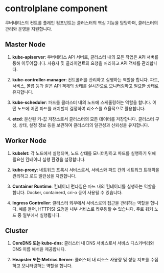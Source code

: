# controlplane component

쿠버네티스의 컨트롤 플레인 컴포넌트는 클러스터의 핵심 기능을 담당하며, 클러스터의 관리와 운영을 지원합니다. 

## Master Node

1. **kube-apiserver**: 쿠버네티스 API 서버로, 클러스터 내의 모든 작업은 API 서버를 통해 이루어집니다. 사용자 및 클라이언트의 요청을 처리하고 API 객체를 관리합니다.

2. **kube-controller-manager**: 컨트롤러를 관리하고 실행하는 역할을 합니다. 파드, 서비스, 볼륨 등과 같은 API 객체의 상태를 실시간으로 모니터링하고 필요한 상태로 유지합니다.

3. **kube-scheduler**: 파드를 클러스터 내의 노드에 스케줄링하는 역할을 합니다. 어떤 노드에 어떤 파드를 배치할지 결정하여 리소스를 효율적으로 활용합니다.

4. **etcd**: 분산된 키-값 저장소로서 클러스터의 모든 데이터를 저장합니다. 클러스터 구성, 상태, 설정 정보 등을 보관하여 클러스터의 일관성과 신뢰성을 유지합니다.

## Worker Node

1. **kubelet**: 각 노드에서 실행되며, 노드 상태를 모니터링하고 파드를 실행하기 위해 필요한 컨테이너 실행 환경을 설정합니다.

2. **kube-proxy**: 네트워크 프록시 서비스로서, 서비스와 파드 간의 네트워크 트래픽을 관리하고 로드 밸런싱을 지원합니다.

3. **Container Runtime**: 컨테이너 런타임은 파드 내의 컨테이너를 실행하는 역할을 합니다. Docker, containerd, cri-o 등이 사용될 수 있습니다.

4. **Ingress Controller**: 클러스터 외부에서 서비스로의 접근을 관리하는 역할을 합니다. 예를 들어, HTTP(S) 요청을 내부 서비스로 라우팅할 수 있습니다. 주로 워커 노드 중 일부에서 실행됩니다.

## Cluster

1. **CoreDNS 또는 kube-dns**: 클러스터 내 DNS 서비스로서 서비스 디스커버리와 DNS 이름 해석을 제공합니다.

2. **Heapster 또는 Metrics Server**: 클러스터 내 리소스 사용량 및 성능 지표를 수집하고 모니터링하는 역할을 합니다.
